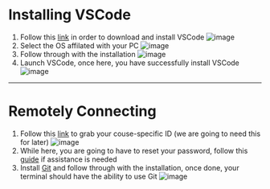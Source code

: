 # **Installing VSCode** 
1. Follow this [link](https://code.visualstudio.com/) in order to download and install VSCode 
![image](https://user-images.githubusercontent.com/127058698/230822340-064d2684-98c2-4f85-8a70-63ea5fdf86f8.png)
2. Select the OS affilated with your PC
![image](https://user-images.githubusercontent.com/127058698/230822141-fff239fb-bbcc-4e6e-a8b4-5aa5844db8f6.png)
3. Follow through with the installation 
![image](https://user-images.githubusercontent.com/127058698/230822608-128bf123-afc8-427e-810e-d2199d110a0d.png)
4. Launch VSCode, once here, you have successfully install VSCode  
![image](https://user-images.githubusercontent.com/127058698/230822701-1bda1b3b-4b0f-4cc5-8cb5-4ad369369d50.png)
--- 
# **Remotely Connecting**
1. Follow this [link](https://sdacs.ucsd.edu/~icc/index.php) to grab your couse-specific ID (we are going to need this for later) 
![image](https://user-images.githubusercontent.com/127058698/230832323-60a714cd-968c-4707-8354-08e4eaef111b.png)
2. While here, you are going to have to reset your password, follow this [guide](https://drive.google.com/file/d/17IDZn8Qq7Q0RkYMxdiIR0o6HJ3B5YqSW/view) if assistance is needed
3. Install [Git](https://gitforwindows.org/) and follow through with the installation, once done, your terminal should have the ability to use Git
![image](https://user-images.githubusercontent.com/127058698/230832688-3ec0acf5-ef28-45f6-9e2a-1abea9089655.png)

